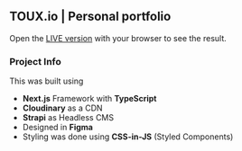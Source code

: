 
## TOUX.io | Personal portfolio
Open the [LIVE version](https://toux.io) with your browser to see the result.

### Project Info
This was built using 
- **Next.js** Framework with **TypeScript**
- **Cloudinary** as a CDN 
- **Strapi** as Headless CMS
- Designed in **Figma**
- Styling was done using **CSS-in-JS** (Styled Components)
